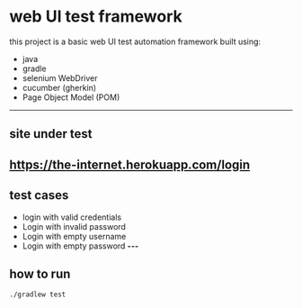 # web UI test framework
this project is a basic web UI test automation framework built using:
- java
- gradle
- selenium WebDriver
- cucumber (gherkin)
- Page Object Model (POM)
---

## site under test
https://the-internet.herokuapp.com/login
---

## test cases
- login with valid credentials
- Login with invalid password
- Login with empty username
- Login with empty password
**---**

## how to run
```bash
./gradlew test
